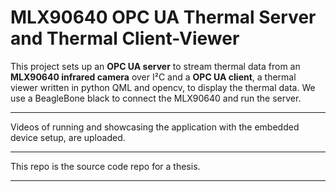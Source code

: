 # MLX90640 OPC UA Thermal Server and Thermal Client-Viewer

This project sets up an **OPC UA server** to stream thermal data from an **MLX90640 infrared camera** over I²C and a **OPC UA client**, a thermal viewer written in python QML and opencv, to display the thermal data. 
We use a BeagleBone black to connect the MLX90640 and run the server.

---

Videos of running and showcasing the application with the embedded device setup, are uploaded.

---

This repo is the source code repo for a thesis.

---
